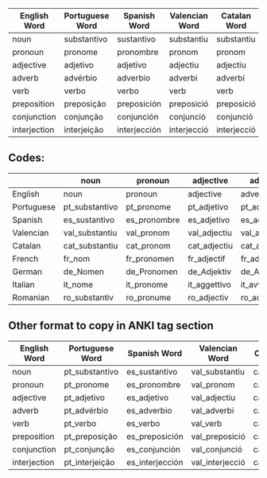 | English Word | Portuguese Word | Spanish Word | Valencian Word | Catalan Word | French Word | German Word | Italian Word | Romanian Word | No. |
|--------------|-----------------|--------------|----------------|--------------|-------------|-------------|--------------|---------------|-----|
| noun         | substantivo     | sustantivo   | substantiu     | substantiu   | nom        | Nomen       | nome         | substantiv    |     |
| pronoun      | pronome         | pronombre    | pronom         | pronom       | pronom     | Pronomen    | pronome      | pronume       |     |
| adjective    | adjetivo        | adjetivo     | adjectiu       | adjectiu     | adjectif   | Adjektiv    | aggettivo    | adjectiv      |     |
| adverb       | advérbio        | adverbio     | adverbi        | adverbi      | adverbe    | Adverb      | avverbio     | adverb        |     |
| verb         | verbo           | verbo        | verb           | verb         | verbe      | Verb        | verbo        | verb          |     |
| preposition  | preposição      | preposición  | preposició     | preposició   | préposition| Präposition | preposizione | prepoziție   |     |
| conjunction  | conjunção       | conjunción   | conjunció      | conjunció    | conjonction| Konjunktion | congiunzione | conjuncție   |     |
| interjection | interjeição     | interjección | interjecció    | interjecció  | interjection| Interjektion | esclamazione | interjecție  |     |



## Codes:

|               | noun          | pronoun       | adjective     | adverb        | verb          | preposition   | conjunction   | interjection  |
|---------------|---------------|---------------|---------------|---------------|---------------|---------------|---------------|---------------|
| English       | noun          | pronoun       | adjective     | adverb        | verb          | preposition   | conjunction   | interjection  |
| Portuguese    | pt_substantivo| pt_pronome    | pt_adjetivo   | pt_advérbio   | pt_verbo      | pt_preposição | pt_conjunção  | pt_interjeição|
| Spanish       | es_sustantivo | es_pronombre  | es_adjetivo   | es_adverbio   | es_verbo      | es_preposición| es_conjunción | es_interjección|
| Valencian     | val_substantiu| val_pronom    | val_adjectiu  | val_adverbi   | val_verb      | val_preposició| val_conjunció | val_interjecció|
| Catalan       | cat_substantiu| cat_pronom    | cat_adjectiu  | cat_adverbi   | cat_verb      | cat_preposició| cat_conjunció | cat_interjecció|
| French        | fr_nom        | fr_pronomen   | fr_adjectif   | fr_adverbe    | fr_verbe      | fr_préposition| fr_conjonction| fr_interjection|
| German        | de_Nomen      | de_Pronomen   | de_Adjektiv   | de_Adverb     | de_Verb       | de_Preposition| de_Konjunktion| de_Interjektion|
| Italian       | it_nome       | it_pronome    | it_aggettivo  | it_avverbio   | it_verbo      | it_preposizione| it_congiunzione| it_esclamazione|
| Romanian      | ro_substantiv | ro_pronume    | ro_adjectiv   | ro_adverb     | ro_verb       | ro_prepoziție | ro_conjuncție | ro_interjecție|




## Other format to copy in ANKI tag section

| English Word | Portuguese Word | Spanish Word | Valencian Word | Catalan Word | French Word | German Word | Italian Word | Romanian Word | No. |
|--------------|-----------------|--------------|----------------|--------------|-------------|-------------|--------------|---------------|-----|
| noun         | pt_substantivo  | es_sustantivo| val_substantiu | cat_substantiu| fr_nom      | de_Nomen    | it_nome      | ro_substantiv |     |
| pronoun      | pt_pronome      | es_pronombre | val_pronom     | cat_pronom   | fr_pronomen | de_Pronomen | it_pronome   | ro_pronume    |     |
| adjective    | pt_adjetivo     | es_adjetivo  | val_adjectiu   | cat_adjectiu | fr_adjectif | de_Adjektiv | it_aggettivo | ro_adjectiv   |     |
| adverb       | pt_advérbio     | es_adverbio  | val_adverbi    | cat_adverbi  | fr_adverbe  | de_Adverb   | it_avverbio  | ro_adverb     |     |
| verb         | pt_verbo        | es_verbo     | val_verb       | cat_verb     | fr_verbe    | de_Verb     | it_verbo     | ro_verb       |     |
| preposition  | pt_preposição   | es_preposición | val_preposició | cat_preposició| fr_préposition | de_Preposition | it_preposizione | ro_prepoziție |     |
| conjunction  | pt_conjunção    | es_conjunción | val_conjunció  | cat_conjunció | fr_conjonction | de_Konjunktion | it_congiunzione | ro_conjuncție |     |
| interjection | pt_interjeição  | es_interjección | val_interjecció | cat_interjecció | fr_interjection | de_Interjektion | it_esclamazione | ro_interjecție |     |
